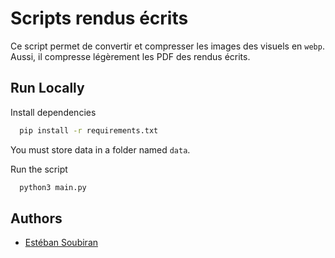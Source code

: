 
# Scripts rendus écrits

Ce script permet de convertir et compresser les images des visuels en `webp`. Aussi, il compresse légèrement les PDF des rendus écrits.

## Run Locally

Install dependencies

```bash
  pip install -r requirements.txt
```

You must store data in a folder named `data`.

Run the script

```bash
  python3 main.py
```

## Authors

- [Estéban Soubiran](mailto:e.soubiran25@gmail.com)

